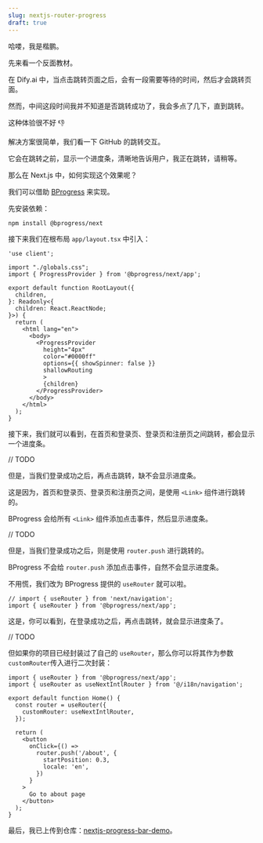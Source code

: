 ```yaml
---
slug: nextjs-router-progress
draft: true
---
```


哈喽，我是楷鹏。

先来看一个反面教材。

在 Dify.ai 中，当点击跳转页面之后，会有一段需要等待的时间，然后才会跳转页面。

然而，中间这段时间我并不知道是否跳转成功了，我会多点了几下，直到跳转。

这种体验很不好 👎

解决方案很简单，我们看一下 GitHub 的跳转交互。

它会在跳转之前，显示一个进度条，清晰地告诉用户，我正在跳转，请稍等。

那么在 Next.js 中，如何实现这个效果呢？

我们可以借助 [BProgress](https://bprogress.vercel.app/) 来实现。

先安装依赖：

```bash
npm install @bprogress/next
```

接下来我们在根布局 `app/layout.tsx` 中引入：

```tsx {4,14-21}
'use client';

import "./globals.css";
import { ProgressProvider } from '@bprogress/next/app';

export default function RootLayout({
  children,
}: Readonly<{
  children: React.ReactNode;
}>) {
  return (
    <html lang="en">
      <body>
        <ProgressProvider
          height="4px"
          color="#0000ff"
          options={{ showSpinner: false }}
          shallowRouting
          >
          {children}
        </ProgressProvider>
      </body>
    </html>
  );
}
```

接下来，我们就可以看到，在首页和登录页、登录页和注册页之间跳转，都会显示一个进度条。

// TODO

但是，当我们登录成功之后，再点击跳转，缺不会显示进度条。

这是因为，首页和登录页、登录页和注册页之间，是使用 `<Link>` 组件进行跳转的。

BProgress 会给所有 `<Link>` 组件添加点击事件，然后显示进度条。

// TODO

但是，当我们登录成功之后，则是使用 `router.push` 进行跳转的。

BProgress 不会给 `router.push` 添加点击事件，自然不会显示进度条。

不用慌，我们改为 BProgress 提供的 `useRouter` 就可以啦。

```tsx
// import { useRouter } from 'next/navigation';
import { useRouter } from '@bprogress/next/app';
```

这是，你可以看到，在登录成功之后，再点击跳转，就会显示进度条了。

// TODO

但如果你的项目已经封装过了自己的 `useRouter`，那么你可以将其作为参数 `customRouter`传入进行二次封装：

```tsx {6}
import { useRouter } from '@bprogress/next/app';
import { useRouter as useNextIntlRouter } from '@/i18n/navigation';

export default function Home() {
  const router = useRouter({
    customRouter: useNextIntlRouter,
  });

  return (
    <button
      onClick={() =>
        router.push('/about', {
          startPosition: 0.3,
          locale: 'en',
        })
      }
    >
      Go to about page
    </button>
  );
}
```

最后，我已上传到仓库：[nextjs-progress-bar-demo](https://github.com/wukaipeng-dev/nextjs-progress-bar-demo)。







